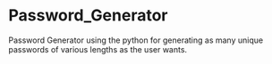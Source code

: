 # Password_Generator
Password Generator using the python for generating as many unique passwords of various lengths as the user wants.
